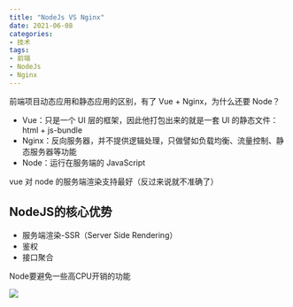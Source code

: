 ```yaml
---
title: "NodeJs VS Nginx"
date: 2021-06-08
categories:
- 技术
tags:
- 前端
- NodeJs
- Nginx
---
```

前端项目动态应用和静态应用的区别，有了 Vue + Nginx，为什么还要 Node？
<!-- more -->

* Vue：只是一个 UI 层的框架，因此他打包出来的就是一套 UI 的静态文件：html + js-bundle
* Nginx：反向服务器，并不提供逻辑处理，只做譬如负载均衡、流量控制、静态服务器等功能
* Node：运行在服务端的 JavaScript

vue 对 node 的服务端渲染支持最好（反过来说就不准确了）

## NodeJS的核心优势
* 服务端渲染-SSR（Server Side Rendering）
* 鉴权
* 接口聚合

Node要避免一些高CPU开销的功能

![](https://pic4.zhimg.com/80/v2-4bc69c4ff1594d1ff4a55d93c78ea55c_1440w.jpg?source=1940ef5c)




